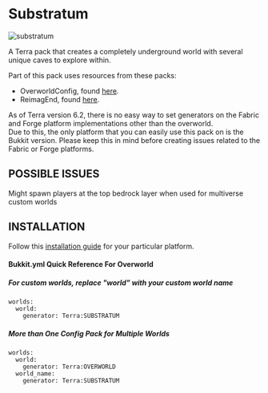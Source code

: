 # Substratum
![substratum](https://github.com/DeathShadez/Substratum/assets/51402617/8430cc4e-fb97-43df-b5ba-ab6a1170b6ff)

A Terra pack that creates a completely underground world with several unique caves to explore within.

Part of this pack uses resources from these packs:
- OverworldConfig, found [here](https://github.com/PolyhedralDev/TerraOverworldConfig).
- ReimagEnd, found [here](https://github.com/justaureus/ReimagEND).


As of Terra version 6.2, there is no easy way to set generators on the Fabric and Forge platform implementations other than the overworld.  
Due to this, the only platform that you can easily use this pack on is the Bukkit version.  Please keep this in mind before creating issues related to the Fabric or Forge platforms.

## POSSIBLE ISSUES
Might spawn players at the top bedrock layer when used for multiverse custom worlds

## INSTALLATION
Follow this [installation guide](https://terra.polydev.org/install/index.html) for your particular platform.

#### Bukkit.yml Quick Reference For Overworld
##### For custom worlds, replace "world" with your custom world name
```
worlds:
  world:
    generator: Terra:SUBSTRATUM
```
##### More than One Config Pack for Multiple Worlds 
```
worlds:
  world:
    generator: Terra:OVERWORLD
  world_name:
    generator: Terra:SUBSTRATUM
```

